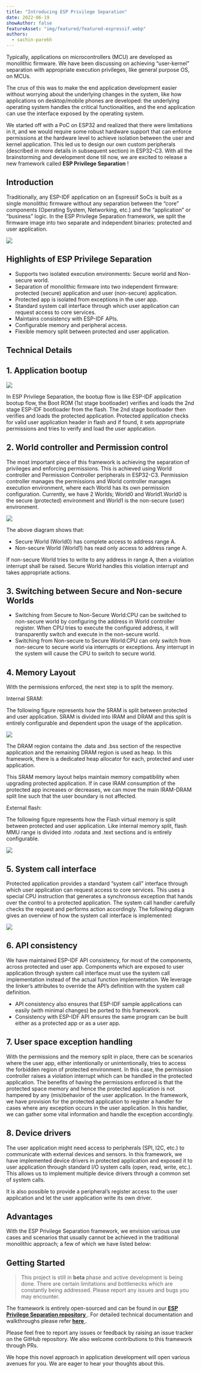 ```yaml
---
title: "Introducing ESP Privilege Separation"
date: 2022-06-19
showAuthor: false
featureAsset: "img/featured/featured-espressif.webp"
authors:
  - sachin-parekh
---
```

Typically, applications on microcontrollers (MCU) are developed as monolithic firmware. We have been discussing on achieving “user-kernel” separation with appropriate execution privileges, like general purpose OS, on MCUs.

The crux of this was to make the end application development easier without worrying about the underlying changes in the system, like how applications on desktop/mobile phones are developed: the underlying operating system handles the critical functionalities, and the end application can use the interface exposed by the operating system.

We started off with a PoC on ESP32 and realized that there were limitations in it, and we would require some robust hardware support that can enforce permissions at the hardware level to achieve isolation between the user and kernel application. This led us to design our own custom peripherals (described in more details in subsequent section) in ESP32-C3. With all the brainstorming and development done till now, we are excited to release a new framework called __ESP Privilege Separation__ !

## Introduction

Traditionally, any ESP-IDF application on an Espressif SoCs is built as a single monolithic firmware without any separation between the “core” components (Operating System, Networking, etc.) and the “application” or “business” logic. In the ESP Privilege Separation framework, we split the firmware image into two separate and independent binaries: protected and user application.

![](img/introducing-1.webp)

## Highlights of ESP Privilege Separation

- Supports two isolated execution environments: Secure world and Non-secure world.
- Separation of monolithic firmware into two independent firmware: protected (secure) application and user (non-secure) application.
- Protected app is isolated from exceptions in the user app.
- Standard system call interface through which user application can request access to core services.
- Maintains consistency with ESP-IDF APIs.
- Configurable memory and peripheral access.
- Flexible memory split between protected and user application.

## Technical Details

## __1. Application bootup__ 

![](img/introducing-2.webp)

In ESP Privilege Separation, the bootup flow is like ESP-IDF application bootup flow, the Boot ROM (1st stage bootloader) verifies and loads the 2nd stage ESP-IDF bootloader from the flash. The 2nd stage bootloader then verifies and loads the protected application. Protected application checks for valid user application header in flash and if found, it sets appropriate permissions and tries to verify and load the user application.

## __2. World controller and Permission control__ 

The most important piece of this framework is achieving the separation of privileges and enforcing permissions. This is achieved using World controller and Permission Controller peripherals in ESP32-C3. Permission controller manages the permissions and World controller manages execution environment, where each World has its own permission configuration. Currently, we have 2 Worlds; World0 and World1.World0 is the secure (protected) environment and World1 is the non-secure (user) environment.

![](img/introducing-3.webp)

The above diagram shows that:

- Secure World (World0) has complete access to address range A.
- Non-secure World (World1) has read only access to address range A.

If non-secure World tries to write to any address in range A, then a violation interrupt shall be raised. Secure World handles this violation interrupt and takes appropriate actions.

## 3. Switching between Secure and Non-secure Worlds

- Switching from Secure to Non-Secure World:CPU can be switched to non-secure world by configuring the address in World controller register. When CPU tries to execute the configured address, it will transparently switch and execute in the non-secure world.
- Switching from Non-secure to Secure World:CPU can only switch from non-secure to secure world via interrupts or exceptions. Any interrupt in the system will cause the CPU to switch to secure world.

## __4. Memory Layout__ 

With the permissions enforced, the next step is to split the memory.

Internal SRAM:

The following figure represents how the SRAM is split between protected and user application. SRAM is divided into IRAM and DRAM and this split is entirely configurable and dependent upon the usage of the application.

![](img/introducing-4.webp)

The DRAM region contains the .data and .bss section of the respective application and the remaining DRAM region is used as heap. In this framework, there is a dedicated heap allocator for each, protected and user application.

This SRAM memory layout helps maintain memory compatibility when upgrading protected application. If in case IRAM consumption of the protected app increases or decreases, we can move the main IRAM-DRAM split line such that the user boundary is not affected.

External flash:

The following figure represents how the Flash virtual memory is split between protected and user application. Like internal memory split, flash MMU range is divided into .rodata and .text sections and is entirely configurable.

![](img/introducing-5.webp)

## 5. System call interface

Protected application provides a standard “system call” interface through which user application can request access to core services. This uses a special CPU instruction that generates a synchronous exception that hands over the control to a protected application. The system call handler carefully checks the request and performs action accordingly. The following diagram gives an overview of how the system call interface is implemented:

![](img/introducing-6.webp)

## 6. API consistency

We have maintained ESP-IDF API consistency, for most of the components, across protected and user app. Components which are exposed to user application through system call interface must use the system call implementation instead of the actual function implementation. We leverage the linker’s attributes to override the API’s definition with the system call definition.

- API consistency also ensures that ESP-IDF sample applications can easily (with minimal changes) be ported to this framework.
- Consistency with ESP-IDF API ensures the same program can be built either as a protected app or as a user app.

## 7. User space exception handling

With the permissions and the memory split in place, there can be scenarios where the user app, either intentionally or unintentionally, tries to access the forbidden region of protected environment. In this case, the permission controller raises a violation interrupt which can be handled in the protected application. The benefits of having the permissions enforced is that the protected space memory and hence the protected application is not hampered by any (mis)behavior of the user application. In the framework, we have provision for the protected application to register a handler for cases where any exception occurs in the user application. In this handler, we can gather some vital information and handle the exception accordingly.

## __8. Device drivers__ 

The user application might need access to peripherals (SPI, I2C, etc.) to communicate with external devices and sensors. In this framework, we have implemented device drivers in protected application and exposed it to user application through standard I/O system calls (open, read, write, etc.). This allows us to implement multiple device drivers through a common set of system calls.

It is also possible to provide a peripheral’s register access to the user application and let the user application write its own driver.

## Advantages

With the ESP Privilege Separation framework, we envision various use cases and scenarios that usually cannot be achieved in the traditional monolithic approach; a few of which we have listed below:

## Getting Started

> This project is still in __beta__  phase and active development is being done. There are certain limitations and bottlenecks which are constantly being addressed. Please report any issues and bugs you may encounter.

The framework is entirely open-sourced and can be found in our [__ESP Privilege Separation repository__ ](https://github.com/espressif/esp-privilege-separation). For detailed technical documentation and walkthroughs please refer [__here__ ](https://docs.espressif.com//projects/esp-privilege-separation/en/latest/esp32c3/index.html).

Please feel free to report any issues or feedback by raising an issue tracker on the GitHub repository. We also welcome contributions to this framework through PRs.

We hope this novel approach in application development will open various avenues for you. We are eager to hear your thoughts about this.
